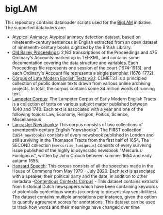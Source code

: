 # bigLAM
This repository contains dataloader scripts used for the [BigLAM](https://github.com/bigscience-workshop/lam) initiative. The supported dataloders are:
- [Atypical Animacy](https://huggingface.co/datasets/biglam/atypical_animacy): Atypical animacy detection dataset, based on nineteenth-century sentences in English extracted from an open dataset of nineteenth-century books digitized by the British Library. 
- [Old Bailey Proceedings](https://huggingface.co/datasets/shamikbose89/old_bailey_proceedings): 2,163 transcriptions of the Proceedings and 475 Ordinary's Accounts marked up in TEI-XML, and contains some documentation covering the data structure and variables. Each Proceedings file represents one session of the court (1674-1913), and each Ordinary's Account file represents a single pamphlet (1676-1772).
- [Corpus of Late Modern English Texts v3.1](https://huggingface.co/datasets/shamikbose89/clmet_3_1): CLMET3.1 is a principled collection of public domain texts drawn from various online archiving projects. In total, the corpus contains some 34 million words of running text. 
- [Lampeter Corpus](https://huggingface.co/datasets/shamikbose89/lampeter_corpus): The Lampeter Corpus of Early Modern English Tracts is a collection of texts on various subject matter published between 1640 and 1740. Each text is associated with a year and one of the following topics: Law, Economy, Religion, Poitics, Science, Miscellaneous
- [Lancaster Newsbooks](https://huggingface.co/datasets/shamikbose89/lancaster_newsbooks): This corpus consists of two collections of seventeenth-century English "newsbooks". The FIRST collection (`1654_newsbooks`) consists of every newsbook published in London and still surviving in the Thomason Tracts from the first half of 1654. The SECOND collection (`mercurius_fumigosus`) consists of every surviving issue published of the highly idiosyncratic newsbook "Mercurius Fumigosus", written by John Crouch between summer 1654 and early autumn 1655. 
- [Hansard Speech](https://huggingface.co/datasets/shamikbose89/hansard_speech): This corpus consists of all the speeches made in the House of Commons from May 1979 - July 2020. Each text is associated with a speaker, their political party and the date, in addition to other metadata
-[Contentious Contexts Corpus](https://huggingface.co/datasets/shamikbose89/contentious_contexts) - This dataset contains extracts from historical Dutch newspapers which have been containing keywords of potentially contentious words (according to present-day sensibilities).  The dataset contains multiple annotations per instance, given the option to quantify agreement scores for annotations. This dataset can be used to track how words and their meanings have changed over time
